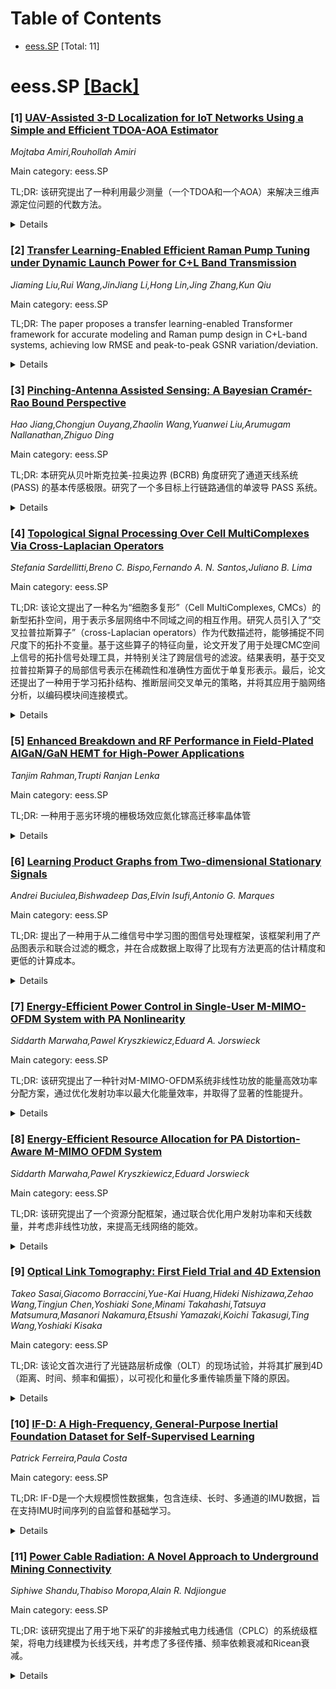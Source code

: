 <div id=toc></div>

# Table of Contents

- [eess.SP](#eess.SP) [Total: 11]


<div id='eess.SP'></div>

# eess.SP [[Back]](#toc)

### [1] [UAV-Assisted 3-D Localization for IoT Networks Using a Simple and Efficient TDOA-AOA Estimator](https://arxiv.org/abs/2510.08765)
*Mojtaba Amiri,Rouhollah Amiri*

Main category: eess.SP

TL;DR: 该研究提出了一种利用最少测量（一个TDOA和一个AOA）来解决三维声源定位问题的代数方法。


<details>
  <summary>Details</summary>
Motivation: 在仅有一个地面站和一架无人机中继信号的情况下，实现声源的三维定位。

Method: 提出了一种封闭形式的加权最小二乘估计器，以代数方式解决TDOA和AOA测量组合的声源定位问题。

Result: 仿真结果表明，该方法在适度的瑞利散射噪声条件下，性能接近克拉美-罗下界（CRLB）。

Conclusion: 该方法能够有效地利用单TDOA和单AOA测量值来解决三维声源定位问题，且在噪声条件下性能优越。

Abstract: This letter proposes an algebraic solution for the problem of 3-D source
localization utilizing the minimum number of measurements, i.e., one Time
Difference of Arrival (TDOA) and one Angle of Arrival (AOA) pair. The proposed
method employs a closed-form weighted least squares estimator and enables the
positioning using a single ground station and a cooperative UAV relaying the
signal. Analytical derivations and simulation results demonstrate effectiveness
of the proposed approach, achieving near-optimal performance aligned with the
Cram\'er-Rao Lower Bound (CRLB) under moderate Gaussian noise conditions.

</details>


### [2] [Transfer Learning-Enabled Efficient Raman Pump Tuning under Dynamic Launch Power for C+L Band Transmission](https://arxiv.org/abs/2510.09047)
*Jiaming Liu,Rui Wang,JinJiang Li,Hong Lin,Jing Zhang,Kun Qiu*

Main category: eess.SP

TL;DR: The paper proposes a transfer learning-enabled Transformer framework for accurate modeling and Raman pump design in C+L-band systems, achieving low RMSE and peak-to-peak GSNR variation/deviation.


<details>
  <summary>Details</summary>
Motivation: To simultaneously realize accurate modeling and Raman pump design in C+L-band systems.

Method: A transfer learning-enabled Transformer framework was proposed.

Result: The RMSE for modeling and peak-to-peak GSNR variation/deviation is within 0.22 dB and 0.86/0.1 dB, respectively.

Conclusion: The proposed framework enables accurate modeling and Raman pump design in C+L-band systems with high performance.

Abstract: We propose a transfer learning-enabled Transformer framework to
simultaneously realize accurate modeling and Raman pump design in C+L-band
systems. The RMSE for modeling and peak-to-peak GSNR variation/deviation is
within 0.22 dB and 0.86/0.1 dB, respectively.

</details>


### [3] [Pinching-Antenna Assisted Sensing: A Bayesian Cramér-Rao Bound Perspective](https://arxiv.org/abs/2510.09137)
*Hao Jiang,Chongjun Ouyang,Zhaolin Wang,Yuanwei Liu,Arumugam Nallanathan,Zhiguo Ding*

Main category: eess.SP

TL;DR: 本研究从贝叶斯克拉美-拉奥边界 (BCRB) 角度研究了通道天线系统 (PASS) 的基本传感极限。研究了一个多目标上行链路通信的单波导 PASS 系统。


<details>
  <summary>Details</summary>
Motivation: 研究感知系统的基本传感极限，并提出一种比传统克拉美-拉奥边界更实用和全面的评估方法。

Method: 1. 提出并分析了贝叶斯克拉美-拉奥边界 (BCRB) 作为感知性能的下界。 2. 分析了单目标和多目标场景下的 PASS 系统。 3. 针对多目标场景，提出了两种目标调度协议：通道切换 (PS) 和通道复用 (PM)。 4. 制定了总功率最小化和最小化最大化 BCRB 的优化问题。 5. 利用 KKT 条件和元素法求解优化问题。

Result: 1. 证明了 PASS 系统具有比传统固定位置阵列显著提高传感性能的潜力。 2. 提出了一种在单目标场景下，感知质心与分布质心不一致的现象，强调了动态调整通道位置的必要性。 3. 证明了 PS 协议比 PM 协议具有更鲁棒的性能，但计算复杂度更高。

Conclusion: PASS 系统，凭借其大规模的可重构性，在传感性能上优于传统固定位置阵列。PS 协议在提供更鲁棒性能的同时，也带来了更高的计算复杂度。

Abstract: The fundamental sensing limit of pinching-antenna systems (PASS) is studied
from a Bayesian Cram\'er-Rao bound (BCRB) perspective. Compared to conventional
CRB, BCRB is independent of the exact values of sensing parameters and is not
restricted by the unbiasedness of the estimator, thus offering a practical and
comprehensive lower bound for evaluating sensing performance. A system where
multiple targets transmit uplink pilots to a single-waveguide PASS under a
time-division multiple access (TDMA) scheme is analyzed. For the single-target
scenario, our analysis reveals a unique mismatch between the sensing centroid
(i.e., the optimal PA position) and the distribution centroid (i.e., the center
of the target's prior distribution), underscoring the necessity of dynamic PA
repositioning. For the multi-target scenario, two target scheduling protocols
are proposed: 1) pinch switching (PS), which performs separate pinching
beamforming for each time slot, and 2) pinch multiplexing (PM), which applies a
single beamforming configuration across all slots. Based on these protocols,
both the total power minimization problem under a BCRB threshold and the
min-max BCRB problem under a total power constraint are formulated. By
leveraging Karush-Kuhn-Tucker (KKT) conditions, these problems are equivalently
converted into a search over PA positions and solved using an element-wise
algorithm. Numerical results show that i)~PASS, endowed with large-scale
reconfigurability, can significantly enhance the sensing performance compared
with conventional fixed-position arrays, and ii)~PS provides more robust
performances than PM at the cost of higher computational complexity.

</details>


### [4] [Topological Signal Processing Over Cell MultiComplexes Via Cross-Laplacian Operators](https://arxiv.org/abs/2510.09139)
*Stefania Sardellitti,Breno C. Bispo,Fernando A. N. Santos,Juliano B. Lima*

Main category: eess.SP

TL;DR: 该论文提出了一种名为“细胞多复形”（Cell MultiComplexes, CMCs）的新型拓扑空间，用于表示多层网络中不同域之间的相互作用。研究人员引入了“交叉拉普拉斯算子”（cross-Laplacian operators）作为代数描述符，能够捕捉不同尺度下的拓扑不变量。基于这些算子的特征向量，论文开发了用于处理CMC空间上信号的拓扑信号处理工具，并特别关注了跨层信号的滤波。结果表明，基于交叉拉普拉斯算子的局部信号表示在稀疏性和准确性方面优于单复形表示。最后，论文还提出了一种用于学习拓扑结构、推断层间交叉单元的策略，并将其应用于脑网络分析，以编码模块间连接模式。


<details>
  <summary>Details</summary>
Motivation: 许多研究领域面临着如何揭示复杂网络中不同相互连接系统之间交互作用的挑战，这些网络通常表示为多层网络。为了分析和处理不同域之间在层内和跨层上的交互作用，需要能够根据学习任务在不同尺度上定位不同域的同调性的拓扑代数描述符。

Method: 本文首先引入了细胞多复形（CMCs），这是一种能够表示相互连接的细胞复形之间的高阶交互作用的新型拓扑空间。然后，研究人员引入了交叉拉普拉斯算子作为CMC空间的代数描述符，以捕捉不同尺度下的拓扑不变量。利用这些算子的特征向量作为信号表示的基础，开发了定义在CMC上的信号处理工具，并关注了信号的频谱表示和CMC层间交叉边上的噪声流过滤。最后，提出了一种用于推断层间二阶交叉单元的拓扑学习策略。

Result: 基于交叉拉普拉斯算子的局部信号表示比单复形表示具有更好的稀疏性/准确性权衡，后者提供了局部信号的过完备表示。文中还说明了将此方法应用于脑网络以编码模块间连通性模式。

Conclusion: 细胞多复形（CMCs）和交叉拉普拉斯算子为表示和分析多层网络中的高阶交互作用提供了一种新的方法。基于这些工具的拓扑信号处理和拓扑学习策略在处理复杂网络数据（如脑网络）时显示出潜力。

Abstract: One of the key challenges in many research fields is uncovering how different
interconnected systems interact within complex networks, typically represented
as multi-layer networks. Capturing the intra- and cross-layer interactions
among different domains for analysis and processing calls for topological
algebraic descriptors capable of localizing the homologies of different
domains, at different scales, according to the learning task. Our first
contribution in this paper is to introduce the Cell MultiComplexes (CMCs),
which are novel topological spaces that enable the representation of
higher-order interactions among interconnected cell complexes. We introduce
cross-Laplacian operators as powerful algebraic descriptors of CMC spaces able
to capture different topological invariants, whether global or local, at
different resolutions. Using the eigenvectors of these operators as bases for
the signal representation, we develop topological signal processing tools for
signals defined over CMCs. Then, we focus on the signal spectral representation
and on the filtering of noisy flows observed over the cross-edges between
different layers of CMCs. We show that a local signal representation based on
cross-Laplacians yields a better sparsity/accuracy trade-off compared to
monocomplex representations, which provide overcomplete representation of local
signals. Finally, we illustrate a topology learning strategy designed to infer
second-order cross-cells between layers, with applications to brain networks
for encoding inter-module connectivity patterns.

</details>


### [5] [Enhanced Breakdown and RF Performance in Field-Plated AlGaN/GaN HEMT for High-Power Applications](https://arxiv.org/abs/2510.09154)
*Tanjim Rahman,Trupti Ranjan Lenka*

Main category: eess.SP

TL;DR: 一种用于恶劣环境的栅极场效应氮化镓高迁移率晶体管


<details>
  <summary>Details</summary>
Motivation: 为了在恶劣环境（如高电压、高温、辐射和腐蚀性气氛）下可靠运行，需要高击穿电压的器件。

Method: 通过栅极场效应工程设计Al0.295GaN/GaN HEMT，利用薛定谔-泊松方程自洽求解Al0.295GaN/GaN异质结形成的高二维电子气（2DEG）密度，并进行直流和击穿模拟。

Result: 器件实现了-5.5 V的阈值电压，3000 mA的漏极饱和电流，1 kV的击穿电压，28 GHz的截止频率（ft）和38 GHz的最大振荡频率（fmax）。

Conclusion: 所提出的栅极场效应氮化镓高迁移率晶体管在高达40 GHz的频率下表现稳定，适用于高压、大功率射频和恶劣环境应用。

Abstract: High Electron Mobility Transistors (HEMTs) are most suitable for harsh
environments as they operate reliably under extreme conditions such as high
voltages, high temperatures, radiation exposure and corrosive atmospheres. In
this article, gate field-plated engineering Al0.295GaN/GaN HEMT is proposed for
achieving high breakdown voltage to reliably operate in harsh environments. The
Al0.295GaN/GaN heterointerface results in a 2DEG (two-dimensional electron gas)
density of the order of 1013 cm-2 obtained from the self-consistent solution of
Schr\"odinger and Poisson equations. The device has undergone DC and breakdown
simulations which result in threshold voltage of -5.5 V, drain saturation
current of 3000 mA, and breakdown voltage of 1 kV. The HEMT also shows
excellent RF characteristics which include cut-off frequency (ft) of 28 GHz and
maximum frequency of oscillation (fmax) of 38 GHz. The proposed gate
field-plated HEMT is stable up to 40 GHz and suitable for high-voltage and
high-power RF operation during harsh environment applications.

</details>


### [6] [Learning Product Graphs from Two-dimensional Stationary Signals](https://arxiv.org/abs/2510.09199)
*Andrei Buciulea,Bishwadeep Das,Elvin Isufi,Antonio G. Marques*

Main category: eess.SP

TL;DR: 提出了一种用于从二维信号中学习图的图信号处理框架，该框架利用了产品图表示和联合过滤的概念，并在合成数据上取得了比现有方法更高的估计精度和更低的计算成本。


<details>
  <summary>Details</summary>
Motivation: 传统图学习方法主要关注节点上的标量信号，忽略了时间、观测设备配置或人群等附加维度上的依赖关系。本研究旨在解决这一限制，提出一种能够从二维信号中学习图的框架。

Method: 提出了一种基于图信号处理的框架，该框架将二维信号建模为通过两个维度上的联合滤波生成的矩阵图信号。该方法利用了跨越两个维度的图平稳性概念，并利用了产品图表示来捕捉结构化依赖关系。基于此模型，设计了一个可有效求解并可证明能恢复最优的Kronecker/Cartesian/strong product图的优化问题。

Result: 在合成数据上的实验表明，该方法实现了比现有方法更高的估计精度和更低的计算成本。

Conclusion: 本研究提出的图学习框架能够有效地从二维信号中学习图结构，提高了估计精度并降低了计算复杂度。

Abstract: Graph learning aims to infer a network structure directly from observed data,
enabling the analysis of complex dependencies in irregular domains. Traditional
methods focus on scalar signals at each node, ignoring dependencies along
additional dimensions such as time, configurations of the observation device,
or populations. In this work, we propose a graph signal processing framework
for learning graphs from two-dimensional signals, modeled as matrix graph
signals generated by joint filtering along both dimensions. This formulation
leverages the concept of graph stationarity across the two dimensions and
leverages product graph representations to capture structured dependencies.
Based on this model, we design an optimization problem that can be solved
efficiently and provably recovers the optimal underlying
Kronecker/Cartesian/strong product graphs. Experiments on synthetic data
demonstrate that our approach achieves higher estimation accuracy and reduced
computational cost compared to existing methods.

</details>


### [7] [Energy-Efficient Power Control in Single-User M-MIMO-OFDM System with PA Nonlinearity](https://arxiv.org/abs/2510.09232)
*Siddarth Marwaha,Pawel Kryszkiewicz,Eduard A. Jorswieck*

Main category: eess.SP

TL;DR: 该研究提出了一种针对M-MIMO-OFDM系统非线性功放的能量高效功率分配方案，通过优化发射功率以最大化能量效率，并取得了显著的性能提升。


<details>
  <summary>Details</summary>
Motivation: 现有M-MIMO系统资源分配方案忽略了功放非线性失真对传输功率的优化，并且在OFDM系统中忽略了子载波互调效应。

Method: 提出了一种考虑宽带传输和软限制功放模型的能量高效功率分配方案，推导了在瑞利衰落和MRT预编码下的SNDR闭式表达式，并定义了考虑两种功放架构和失真OFDM信号的EE函数。最后，提出一种低复杂度算法来最大化EE。

Result: 仿真结果表明，与固定PA回退基线相比，在低路径损耗和高路径损耗下，EE分别提高了100%以上。最优工作点取决于天线数量、PA模型和传播条件。

Conclusion: 所提出的低复杂度算法能够有效提升M-MIMO-OFDM系统的能量效率，并且最优工作点受多种因素影响。

Abstract: Although multiple works have proposed energy-efficient resource allocation
schemes for Massive Multiple-Input Multiple-Output (M-MIMO) system, most
approaches overlook the potential of optimizing Power Amplifier (PA)
transmission power while accounting for non-linear distortion effects.
Furthermore, most M-MIMO studies assume narrow-band transmission, neglecting
subcarrier intermodulations at the non-linear PA for an Orthogonal Frequency
Division Multiplexing (OFDM) system. Therefore, this work investigates the
energy-efficient power allocation for a single-user equipment (UE) M-MIMO
downlink (DL) system employing OFDM with nonlinear PAs. Unlike prior works, we
model wide-band transmission using a soft-limiter PA model and derive a
closed-form expression for the signal-to-distortion-and-noise ratio (SNDR)
under Rayleigh fading and Maximal Ratio Transmission (MRT) precoding. Next, the
Energy Efficiency (EE) function is defined considering two PA architectures and
a distorted OFDM signal. We then propose a low complexity root-finding
algorithm to maximize EE by transmit power adjustment. Simulation results
demonstrate significant EE gains over a fixed PA back-off baseline, with over
$100\%$ improvement under both low and high path loss. Our findings reveal how
the optimal operating point depends on the antenna count, the PA model, and the
propagation conditions.

</details>


### [8] [Energy-Efficient Resource Allocation for PA Distortion-Aware M-MIMO OFDM System](https://arxiv.org/abs/2510.09238)
*Siddarth Marwaha,Pawel Kryszkiewicz,Eduard Jorswieck*

Main category: eess.SP

TL;DR: 该研究提出了一个资源分配框架，通过联合优化用户发射功率和天线数量，并考虑非线性功放，来提高无线网络的能效。


<details>
  <summary>Details</summary>
Motivation: 在海量 MIMO 技术普及的背景下，维持无线网络的高能效至关重要。

Method: 提出了一种资源分配框架，联合优化发射功率和天线数量，并考虑非线性功放，采用交替优化方法解决非凸问题。

Result: 与不考虑失真和仅优化功率的基线相比，该框架在能效上实现了显著提升，在特定场景下分别达到 40% 和 20% 的中值增益。

Conclusion: 该研究提出的联合优化框架能够有效提高无线网络的能效，并且考虑非线性功放可以带来显著的性能提升。

Abstract: Maintaining high energy efficiency (EE) in wireless networks is crucial,
particularly with the adoption of massive MIMO technology. This work introduces
a resource allocation framework that jointly optimizes transmit power assigned
to each user and the number of active antennas, while explicitly accounting for
a nonlinear Power Amplifier (PA). We consider a downlink MU-MIMO-OFDM
transmission with zero forcing (ZF) precoding, Rayleigh fading channels, and
soft-limiter PAs, with both ideal and realistic PA architectures. In contrast
to existing formulations, our optimization framework avoids imposing an
explicit transmit power constraint, since the nonlinear distortion inherently
limits the feasible operating region. To solve the resulting non-convex
problem, an alternating optimization approach is adopted that, by exploiting
properties of the EE function, guarantees convergence to a stationary point.
Extensive simulations demonstrate consistent performance gains over
distortion-neglecting and power-only optimized baselines. In a scenario of a 5
km radius cell serving 60 randomly distributed users, the median EE gains over
the distortion-neglecting allocation reach 40% for ideal PAs and 20% for Class
B PAs, confirming high impact of the proposed solution.

</details>


### [9] [Optical Link Tomography: First Field Trial and 4D Extension](https://arxiv.org/abs/2510.09384)
*Takeo Sasai,Giacomo Borraccini,Yue-Kai Huang,Hideki Nishizawa,Zehao Wang,Tingjun Chen,Yoshiaki Sone,Minami Takahashi,Tatsuya Matsumura,Masanori Nakamura,Etsushi Yamazaki,Koichi Takasugi,Ting Wang,Yoshiaki Kisaka*

Main category: eess.SP

TL;DR: 该论文首次进行了光链路层析成像（OLT）的现场试验，并将其扩展到4D（距离、时间、频率和偏振），以可视化和量化多重传输质量下降的原因。


<details>
  <summary>Details</summary>
Motivation: 为了实现对光纤链路多维度、端到端的功率可视化，从而在网络调试、配置和操作中发挥作用。

Method: 进行了首次OLT现场试验，在标准的DWDM传输下使用商用应答器，并将OLT能力扩展到4D（距离、时间、频率和偏振），以定位和测量多种传输质量下降的原因。通过跨所有可用维度进行平均来提高功率剖面信噪比，以解决OLT对高光纤发射功率的需求。

Result: 在现场部署的链路中观察到了多种损耗异常，即使在低于系统最优水平的光发射功率下也能实现。克服了OLT对高光纤发射功率的需求，并通过4D可视化实现了对时变功率异常、光谱异常和过度偏振相关损耗的量化。

Conclusion: OLT技术在网络调试、配置和操作方面具有广泛的应用前景，能够实现对当前和近期网络场景的端到端可视化和故障诊断。

Abstract: Optical link tomography (OLT) is a rapidly evolving field that allows the
multi-span, end-to-end visualization of optical power along fiber links in
multiple dimensions from network endpoints, solely by processing signals
received at coherent receivers. This paper has two objectives: (1) to report
the first field trial of OLT, using a commercial transponder under standard
DWDM transmission, and (2) to extend its capability to visualize across 4D
(distance, time, frequency, and polarization), allowing for locating and
measuring multiple QoT degradation causes, including time-varying power
anomalies, spectral anomalies, and excessive polarization dependent loss. We
also address a critical aspect of OLT, i.e., its need for high fiber launch
power, by improving power profile signal-to-noise ratio through averaging
across all available dimensions. Consequently, multiple loss anomalies in a
field-deployed link are observed even at launch power lower than the
system-optimal level. The applications and use cases of OLT from network
commissioning to provisioning and operation for current and near-term network
scenarios are also discussed.

</details>


### [10] [IF-D: A High-Frequency, General-Purpose Inertial Foundation Dataset for Self-Supervised Learning](https://arxiv.org/abs/2510.09539)
*Patrick Ferreira,Paula Costa*

Main category: eess.SP

TL;DR: IF-D是一个大规模惯性数据集，包含连续、长时、多通道的IMU数据，旨在支持IMU时间序列的自监督和基础学习。


<details>
  <summary>Details</summary>
Motivation: IF-D数据集的目的是为了支持惯性测量单元（IMU）时间序列的自监督和基础学习，以应对实际应用中的挑战。

Method: IF-D数据集通过在3D打印的球形外壳中安装UM7 IMU，在车辆行驶过程中进行连续、长时（约135分钟）、多通道（加速度计、陀螺仪、磁力计，200Hz采样率）的记录。数据采集后，进行了包括六向加速度计校准、静止陀螺仪偏置估计以及磁力计硬磁/软磁校正的椭球拟合等预处理和校准程序。

Result: 数据集包含约160万个样本，涵盖九个传感器通道，旨在减轻平台特定的运动偏差，并向模型暴露物理动力学和典型的测量噪声。

Conclusion: IF-D数据集的创建是为了促进鲁棒的表示学习以及下游任务，如事件检测、运动模式识别和惯性导航。

Abstract: We present IF-D, a large-scale inertial dataset designed to enable
self-supervised and foundational learning for IMU time series. IF-D comprises
continuous, long-duration multichannel recordings (accelerometer, gyroscope,
magnetometer) sampled at 200Hz using a UM7 IMU mounted inside a 3D-printed
spherical enclosure that promotes diverse, free rotations during vehicle
traversal. The collection spans approximately 135 minutes of recording,
yielding around 1.6 million samples across nine sensor channels. We describe
the data acquisition setup, preprocessing, and calibration procedures
(six-orientation accelerometer calibration, stationary gyroscope bias
estimation, and ellipsoid fitting for magnetometer hard-/soft-iron correction),
and provide quantitative calibration results. IF-D is designed to mitigate
platform specific motion bias and expose models to both physical dynamics and
typical measurement noise, thereby facilitating robust representation learning
and downstream tasks such as event detection, motion mode recognition, and
inertial navigation.

</details>


### [11] [Power Cable Radiation: A Novel Approach to Underground Mining Connectivity](https://arxiv.org/abs/2510.09573)
*Siphiwe Shandu,Thabiso Moropa,Alain R. Ndjiongue*

Main category: eess.SP

TL;DR: 该研究提出了用于地下采矿的非接触式电力线通信（CPLC）的系统级框架，将电力线建模为长线天线，并考虑了多径传播、频率依赖衰减和Ricean衰减。


<details>
  <summary>Details</summary>
Motivation: 为了研究地下采矿中非接触式电力线通信（CPLC）的可行性，并提出一个系统级框架。

Method: 将电力线建模为长线天线，并构建了一个包含射频和电力线信道的级联系统。该模型考虑了多径传播、频率依赖衰减和Ricean衰减。

Result: 仿真结果表明，通信距离和工作频率显著影响天线的辐射、方向性和输入阻抗。CPLC能够通过电磁波进行传输，无需直接电气接触。

Conclusion: CPLC为地下采矿提供了一种稳健且经济高效的通信解决方案，可提高移动性、降低维护成本并与现有采矿电力基础设施兼容。

Abstract: This letter investigates contactless power line communications (CPLC) for
underground mining by modeling power wires as long-wire antennas. A
system-level framework is developed, comprising a cascade of RF and power line
channels. The model accounts for multipath propagation, frequency-dependent
attenuation, and Rician fading. Simulations from 1-20 GHz reveal that the
length of the wire significantly affects radiation, directivity, and input
impedance. The findings show that CPLC transmits electromagnetic waves without
direct electrical contact, offering a robust, cost-effective solution that
enhances mobility, reduces maintenance, and ensures compatibility with existing
mining power infrastructure.

</details>
